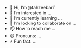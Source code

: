 - 👋 Hi, I’m @tahzeebarif
- 👀 I’m interested in ...
- 🌱 I’m currently learning ...
- 💞️ I’m looking to collaborate on ...
- 📫 How to reach me ...
- 😄 Pronouns: ...
- ⚡ Fun fact: ...

<!---
tahzeebarif/tahzeebarif is a ✨ special ✨ repository because its `README.md` (this file) appears on your GitHub profile.
You can click the Preview link to take a look at your changes.
--->
